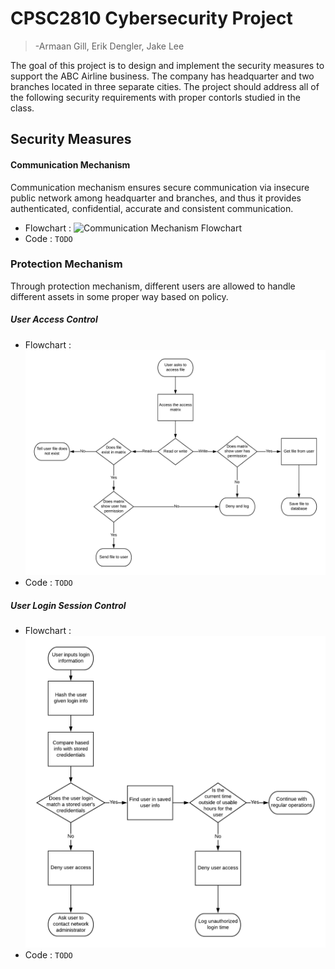 # CPSC2810 Cybersecurity Project
>-Armaan Gill, Erik Dengler, Jake Lee

The goal of this project is to design and implement the security measures to support
the ABC Airline business. The company has headquarter and two branches located in three
separate cities. The project should address all of the following security requirements with
proper contorls studied in the class.

## Security Measures

#### Communication Mechanism

Communication mechanism ensures secure communication via insecure public network among headquarter
and branches, and thus it provides authenticated, confidential, accurate and consistent communication.

* Flowchart :
![Communication Mechanism Flowchart](/flowcharts/CommMechFlowchart.png)
* Code : `TODO`


### Protection Mechanism

Through protection mechanism, different users are allowed to handle different assets in some proper way based on policy.


##### User Access Control 
* Flowchart : 
![Asset Protection Flowchart](/flowcharts/Asset&#32;protection.png)
* Code : `TODO`

##### User Login Session Control 
* Flowchart :
![Initial login Flowchart](/flowcharts/Initial&#32;login.png)
* Code : `TODO`





